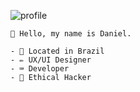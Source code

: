 ![profile](https://i.imgur.com/jO6NmI9.jpg)<br>

```
🎈 Hello, my name is Daniel.

- 🏴󠁩󠁮󠁢󠁲󠁿 Located in Brazil
- ✏️ UX/UI Designer
- ⌨️ Developer
- 👾 Ethical Hacker
```
